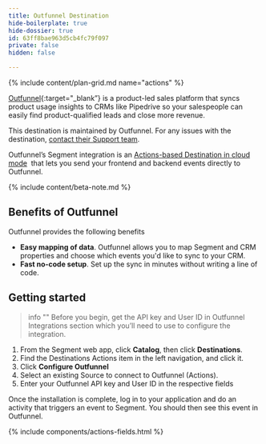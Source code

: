 ```yaml
---
title: Outfunnel Destination
hide-boilerplate: true
hide-dossier: true
id: 63ff8bae963d5cb4fc79f097
private: false
hidden: false

---
```

{% include content/plan-grid.md name="actions" %}

[Outfunnel](https://outfunnel.com/product-led-sales-platform/?utm_source=segmentio&utm_medium=docs&utm_campaign=partners){:target="_blank”} is a product-led sales platform that syncs product usage insights to CRMs like Pipedrive so your salespeople can easily find product-qualified leads and close more revenue.

This destination is maintained by Outfunnel. For any issues with the destination, [contact their Support team](mailto:support@outfunnel.com).

Outfunnel’s Segment integration is an [Actions-based Destination in cloud mode](/docs/connections/destinations/#connection-modes)
 that lets you send your frontend and backend events directly to Outfunnel.

{% include content/beta-note.md %}

## Benefits of Outfunnel
Outfunnel provides the following benefits

- **Easy mapping of data**.  Outfunnel allows you to map Segment and CRM properties and choose which events you'd like to sync to your CRM.
- **Fast no-code setup**. Set up the sync in minutes without writing a line of code.

## Getting started

> info ""
> Before you begin, get the API key and User ID in Outfunnel Integrations section which you’ll need to use to configure the integration.

1. From the Segment web app, click **Catalog**, then click **Destinations**.
2. Find the Destinations Actions item in the left navigation, and click it.
3. Click **Configure Outfunnel**
4. Select an existing Source to connect to Outfunnel (Actions).
5. Enter your Outfunnel API key and User ID in the respective fields


Once the installation is complete, log in to your application and do an activity that triggers an event to Segment. You should then see this event in Outfunnel.

{% include components/actions-fields.html %}

